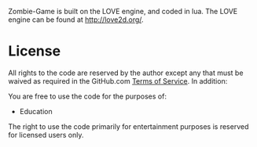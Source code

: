 Zombie-Game is built on the LOVE engine, and coded in lua.
The LOVE engine can be found at http://love2d.org/.

# License 

All rights to the code are reserved by the author except any that must be waived as required in the GitHub.com [Terms of Service](http://help.github.com/terms-of-service/). In addition:

You are free to use the code for the purposes of:

* Education

The right to use the code primarily for entertainment purposes is reserved for licensed users only.